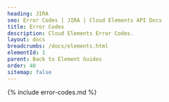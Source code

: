 ```yaml
---
heading: JIRA
seo: Error Codes | JIRA | Cloud Elements API Docs
title: Error Codes
description: Cloud Elements Error Codes.
layout: docs
breadcrumbs: /docs/elements.html
elementId: 1
parent: Back to Element Guides
order: 40
sitemap: false
---
```


{% include error-codes.md %}
